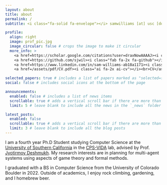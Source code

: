 ```yaml
---
layout: about
title: about
permalink: /
subtitle: <i class="fa-solid fa-envelope"></i> samwilliams [at] usc [dot] edu

profile:
  align: right
  image: prof_pic.jpg
  image_circular: false # crops the image to make it circular
  more_info: >
    <a href=https://scholar.google.com/citations?user=draxNowAAAAJ><i class="ai ai-google-scholar-square ai-3x"></i><br>Google Scholar</a>
    <a href=https://github.com/sjwil><i class="fab fa-2x fa-github"></i><br>Github</a>
    <a href=https://www.linkedin.com/in/sam-williams-ab18a1171><i class="fa-brands fa-square-linkedin"><br>Linkedin</i>
    <a href=/assets/pdf/CV.pdf><i class="ai fa-2x ai-cv"></i><br>CV</a>

selected_papers: true # includes a list of papers marked as "selected={true}"
social: false # includes social icons at the bottom of the page

announcements:
  enabled: false # includes a list of news items
  scrollable: true # adds a vertical scroll bar if there are more than 3 news items
  limit: 5 # leave blank to include all the news in the `_news` folder

latest_posts:
  enabled: false
  scrollable: true # adds a vertical scroll bar if there are more than 3 new posts items
  limit: 3 # leave blank to include all the blog posts
---
```


I am a fourth year Ph.D Student studying Computer Science at the [University of Southern California](https://cs.usc.edu) in the [CPS-VIDA](https://cps-vida.github.io) lab, advised by Prof. [Jyotirmoy Deshmukh](https://jdeshmukh.github.io/). My research interests are in planning for multi-agent systems using aspects of game theory and formal methods. 

I graduated with a BS in Computer Science from the University of Colorado Boulder in 2022. Outside of academics, I enjoy rock climbing, gardening, and I homebrew beer. 

